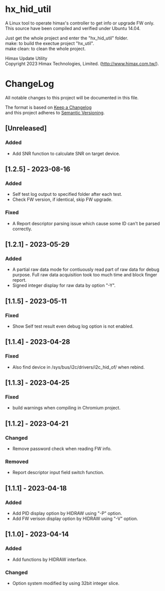 # hx_hid_util  
A Linux tool to operate himax's controller to get info or upgrade FW only.  
This source have been compiled and verified under Ubuntu 14.04.  
  
Just get the whole project and enter the "hx_hid_util" folder.  
  make: to build the exectue project "hx_util".  
  make clean: to clean the whole project.  
  
Himax Update Utility  
Copyright 2023 Himax Technologies, Limited. (http://www.himax.com.tw/).  

# ChangeLog

All notable changes to this project will be documented in this file.  
  
The format is based on [Keep a Changelog](http://keepachangelog.com/en/1.1.0/)  
and this project adheres to [Semantic Versioning](http://semver.org/spec/v2.0.0.html).  

## [Unreleased]
### Added
- Add SNR function to calculate SNR on target device.  
## [1.2.5] - 2023-08-16
### Added
- Self test log output to specified folder after each test.
- Check FW version, if identical, skip FW upgrade.
### Fixed
- A Report descriptor parsing issue which cause some ID can't be parsed correctly.

## [1.2.1] - 2023-05-29
### Added
- A partial raw data mode for contiuously read part of raw data for debug purpose. Full raw data acquisition took too much time and block finger report.
- Signed integer display for raw data by option "-Y".

## [1.1.5] - 2023-05-11
### Fixed
- Show Self test result even debug log option is not enabled.

## [1.1.4] - 2023-04-28
### Fixed
- Also find device in /sys/bus/i2c/drivers/i2c_hid_of/ when rebind.

## [1.1.3] - 2023-04-25
### Fixed
- build warnings when compiling in Chromium project.

## [1.1.2] - 2023-04-21
### Changed
- Remove password check when reading FW info.
### Removed
- Report descriptor input field switch function.

## [1.1.1] - 2023-04-18
### Added
- Add PID display option by HIDRAW using "-P" option.
- Add FW verison display option by HIDRAW using "-V" option.

## [1.1.0] - 2023-04-14
### Added
- Add functions by HIDRAW interface.
### Changed
- Option system modified by using 32bit integer slice.

